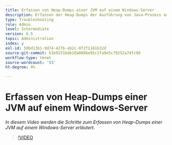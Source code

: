 ```yaml
---
title: Erfassen von Heap-Dumps einer JVM auf einem Windows-Server
description: Erfassen der Heap-Dumps der Ausführung von Java-Prozess auf einem Windows-Server
type: Troubleshooting
role: Admin
level: Intermediate
version: 6.5
topic: Administration
index: y
exl-id: 50bd13b1-9d74-427b-ab2c-0f2f1161b32d
source-git-commit: b3e9251bdb18a008be95c1fa9e5c79252a74fc98
workflow-type: tm+mt
source-wordcount: '53'
ht-degree: 0%

---
```


# Erfassen von Heap-Dumps einer JVM auf einem Windows-Server

*In diesem Video werden die Schritte zum Erfassen von Heap-Dumps einer JVM auf einem Windows-Server erläutert.*

>[!VIDEO](https://video.tv.adobe.com/v/335490?quality=12&learn=on)
